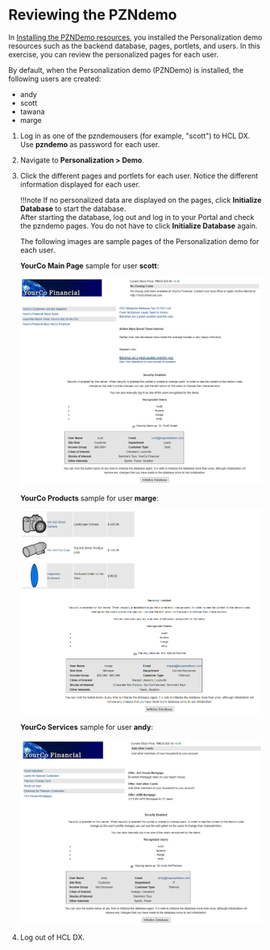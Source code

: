 # Reviewing the PZNdemo

In [Installing the PZNDemo resources](./pzn_demoinstall.md), you installed the Personalization demo resources such as the backend database, pages, portlets, and users. In this exercise, you can review the personalized pages for each user.

By default, when the Personalization demo (PZNDemo) is installed, the following users are created:  

- andy  
- scott  
- tawana  
- marge  

[]()

1. Log in as one of the pzndemousers (for example, "scott") to HCL DX. Use **pzndemo** as password for each user.  
2. Navigate to **Personalization > Demo**.
3. Click the different pages and portlets for each user. Notice the different information displayed for each user.  

    !!!note
        If no personalized data are displayed on the pages, click **Initialize Database** to start the database.  
        After starting the database, log out and log in to your Portal and check the pzndemo pages. You do not have to click **Initialize Database** again.  

    The following images are sample pages of the Personalization demo for each user.  
    
    **YourCo Main Page** sample for user **scott**:  

    ![main page sample](./images/scott_YourCo_mainpage_sample.png)

    **YourCo Products** sample for user **marge**:  

    ![products sample](./images/marge_YourCo_Products_sample.png)

    **YourCo Services** sample for user **andy**:  

    ![services sample](./images/andy_YourCo_services_sample.png)

4. Log out of HCL DX.

